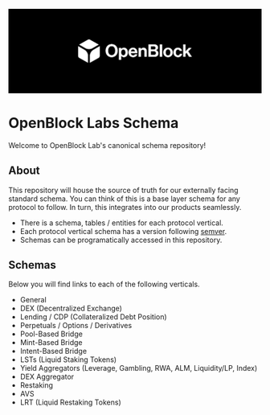 [![OBL](./docs/images/obl-logo.jpeg)](https://www.openblocklabs.com/)
# OpenBlock Labs Schema

Welcome to OpenBlock Lab's canonical schema repository!

## About

This repository will house the source of truth for our externally facing standard schema. You can think of this is a base layer schema for any protocol to follow. In turn, this integrates into our products seamlessly.

- There is a schema, tables / entities for each protocol vertical.
- Each protocol vertical schema has a version following [semver](https://semver.org/).
- Schemas can be programatically accessed in this repository.

## Schemas

Below you will find links to each of the following verticals.

- General
- DEX (Decentralized Exchange)
- Lending / CDP (Collateralized Debt Position)
- Perpetuals / Options / Derivatives
- Pool-Based Bridge
- Mint-Based Bridge
- Intent-Based Bridge
- LSTs (Liquid Staking Tokens)
- Yield Aggregators (Leverage, Gambling, RWA, ALM, Liquidity/LP, Index)
- DEX Aggregator
- Restaking
- AVS
- LRT (Liquid Restaking Tokens)
